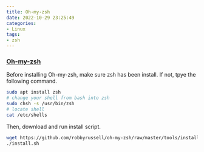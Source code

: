 ```yaml
---
title: Oh-my-zsh
date: 2022-10-29 23:25:49
categories:
- Linux
tags:
- zsh
---
```


### [Oh-my-zsh](https://ohmyz.sh/)

Before installing Oh-my-zsh, make sure zsh has been install. If not, tpye the following command.

```bash
sudo apt install zsh
# change your shell from bash into zsh
sudo chsh -s /usr/bin/zsh
# locate shell
cat /etc/shells
```

Then, download and run install script.

```bash
wget https://github.com/robbyrussell/oh-my-zsh/raw/master/tools/install.sh
./install.sh
```

